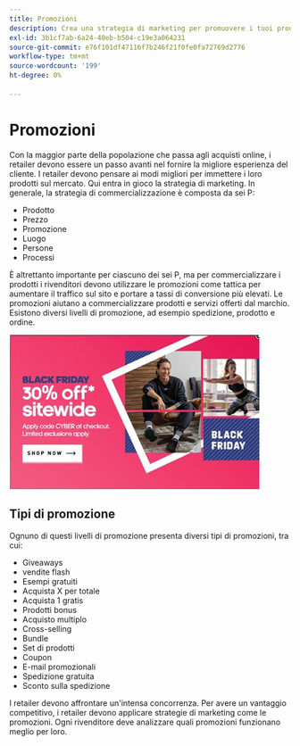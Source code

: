 ```yaml
---
title: Promozioni
description: Crea una strategia di marketing per promuovere i tuoi prodotti ai clienti.
exl-id: 3b1cf7ab-6a24-40eb-b504-c19e3a064231
source-git-commit: e76f101df47116f7b246f21f0fe0fa72769d2776
workflow-type: tm+mt
source-wordcount: '199'
ht-degree: 0%

---
```


# Promozioni

Con la maggior parte della popolazione che passa agli acquisti online, i retailer devono essere un passo avanti nel fornire la migliore esperienza del cliente. I retailer devono pensare ai modi migliori per immettere i loro prodotti sul mercato. Qui entra in gioco la strategia di marketing. In generale, la strategia di commercializzazione è composta da sei P:

- Prodotto
- Prezzo
- Promozione
- Luogo
- Persone
- Processi

È altrettanto importante per ciascuno dei sei P, ma per commercializzare i prodotti i rivenditori devono utilizzare le promozioni come tattica per aumentare il traffico sul sito e portare a tassi di conversione più elevati. Le promozioni aiutano a commercializzare prodotti e servizi offerti dal marchio. Esistono diversi livelli di promozione, ad esempio spedizione, prodotto e ordine.

![annuncio pubblicitario di esempio](../../assets/playbooks/promotion-example.png)

## Tipi di promozione

Ognuno di questi livelli di promozione presenta diversi tipi di promozioni, tra cui:

- Giveaways
- vendite flash
- Esempi gratuiti
- Acquista X per totale
- Acquista 1 gratis
- Prodotti bonus
- Acquisto multiplo
- Cross-selling
- Bundle
- Set di prodotti
- Coupon
- E-mail promozionali
- Spedizione gratuita
- Sconto sulla spedizione

I retailer devono affrontare un&#39;intensa concorrenza. Per avere un vantaggio competitivo, i retailer devono applicare strategie di marketing come le promozioni. Ogni rivenditore deve analizzare quali promozioni funzionano meglio per loro.
